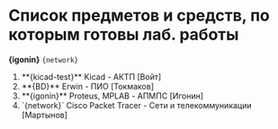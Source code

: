 # Список предметов и средств, по которым готовы лаб. работы
**{igonin}**
`{network}`
<ol>
	<li>**{kicad-test}** Kicad - АКТП [Войт]</li>
	<li>**{BD}** Erwin - ПИО [Токмаков]</li>
	<li>**{igonin}** Proteus, MPLAB - АПМПС [Игонин]</li>
	<li>`{network}` Cisco Packet Tracer - Сети и телекоммуникации [Мартынов]</li>
</ol>